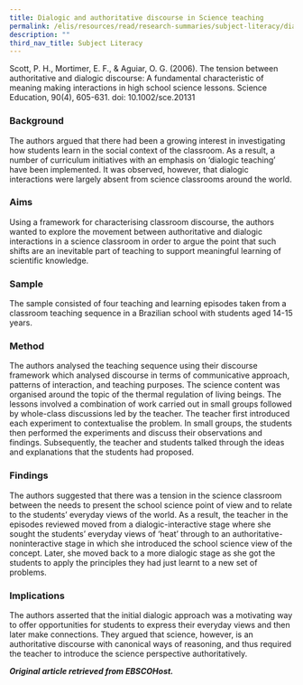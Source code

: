 ```yaml
---
title: Dialogic and authoritative discourse in Science teaching
permalink: /elis/resources/read/research-summaries/subject-literacy/dialogic-and-discourse-in-science-teaching/
description: ""
third_nav_title: Subject Literacy
---
```

Scott, P. H., Mortimer, E. F., & Aguiar, O. G. (2006). The tension between authoritative and dialogic discourse: A fundamental characteristic of meaning making interactions in high school science lessons. Science Education, 90(4), 605-631. doi: 10.1002/sce.20131

### Background

The authors argued that there had been a growing interest in investigating how students learn in the social context of the classroom. As a result, a number of curriculum initiatives with an emphasis on ‘dialogic teaching’ have been implemented. It was observed, however, that dialogic interactions were largely absent from science classrooms around the world.

### Aims

Using a framework for characterising classroom discourse, the authors wanted to explore the movement between authoritative and dialogic interactions in a science classroom in order to argue the point that such shifts are an inevitable part of teaching to support meaningful learning of scientific knowledge.

### Sample

The sample consisted of four teaching and learning episodes taken from a classroom teaching sequence in a Brazilian school with students aged 14-15 years.

### Method

The authors analysed the teaching sequence using their discourse framework which analysed discourse in terms of communicative approach, patterns of interaction, and teaching purposes. The science content was organised around the topic of the thermal regulation of living beings. The lessons involved a combination of work carried out in small groups followed by whole-class discussions led by the teacher. The teacher first introduced each experiment to contextualise the problem. In small groups, the students then performed the experiments and discuss their observations and findings. Subsequently, the teacher and students talked through the ideas and explanations that the students had proposed.

### Findings

The authors suggested that there was a tension in the science classroom between the needs to present the school science point of view and to relate to the students’ everyday views of the world. As a result, the teacher in the episodes reviewed moved from a dialogic-interactive stage where she sought the students’ everyday views of ‘heat’ through to an authoritative-noninteractive stage in which she introduced the school science view of the concept. Later, she moved back to a more dialogic stage as she got the students to apply the principles they had just learnt to a new set of problems.

### Implications

The authors asserted that the initial dialogic approach was a motivating way to offer opportunities for students to express their everyday views and then later make connections. They argued that science, however, is an authoritative discourse with canonical ways of reasoning, and thus required the teacher to introduce the science perspective authoritatively.

_**Original article retrieved from EBSCOHost.**_  

